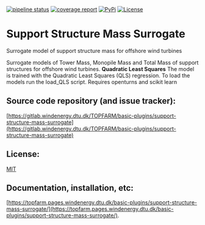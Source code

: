 [![pipeline status](https://gitlab.windenergy.dtu.dk/TOPFARM/basic-plugins/support-structure-mass-surrogate/badges/main/pipeline.svg)](https://gitlab.windenergy.dtu.dk/TOPFARM/basic-plugins/support-structure-mass-surrogate/-/commits/main)
[![coverage report](https://gitlab.windenergy.dtu.dk/TOPFARM/basic-plugins/support-structure-mass-surrogate/badges/main/coverage.svg)](https://gitlab.windenergy.dtu.dk/TOPFARM/basic-plugins/support-structure-mass-surrogate/commits/main)
[![PyPi](https://img.shields.io/pypi/v/ssms)](https://pypi.org/project/ssms/)
[![License](https://img.shields.io/pypi/l/ssms)](https://gitlab.windenergy.dtu.dk/TOPFARM/basic-plugins/support-structure-mass-surrogate/blob/main/LICENSE)
# Support Structure Mass Surrogate

Surrogate model of support structure mass for offshore wind turbines


Surrogate models of Tower Mass, Monopile Mass and Total Mass of support structures for offshore wind turbines.
**Quadratic Least Squares** 
The model is trained with the Quadratic Least Squares (QLS) regression. To load the models run the load_QLS script.
Requires openturns and scikit learn

## Source code repository (and issue tracker):
[https://gitlab.windenergy.dtu.dk/TOPFARM/basic-plugins/support-structure-mass-surrogate](https://gitlab.windenergy.dtu.dk/TOPFARM/basic-plugins/support-structure-mass-surrogate)

## License:
[MIT](https://gitlab.windenergy.dtu.dk/TOPFARM/basic-plugins/support-structure-mass-surrogate/blob/main/LICENSE)

## Documentation, installation, etc:
[https://topfarm.pages.windenergy.dtu.dk/basic-plugins/support-structure-mass-surrogate/](https://topfarm.pages.windenergy.dtu.dk/basic-plugins/support-structure-mass-surrogate/).

